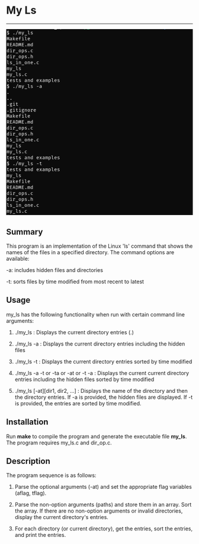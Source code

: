# My Ls
***

<p align="center"><img src='images/my_ls_usage.png'></p>

## Summary 
This program is an implementation of the Linux 'ls' command that shows the names of the files in a specified directory. 
The command options are available: 

-a: includes hidden files and directories

-t: sorts files by time modified from most recent to latest

## Usage 
my_ls has the following functionality when run with certain command line arguments:

1. ./my_ls : Displays the current directory entries (.)

2. ./my_ls -a : Displays the current directory entries including the hidden files

3. ./my_ls -t : Displays the current directory entries sorted by time modified

4. ./my_ls -a -t or -ta or -at or -t -a : Displays the current current directory entries including the hidden files
sorted by time modified

5. ./my_ls [-at][dir1, dir2, ...] : Displays the name of the directory and then the directory entries. 
If -a is provided, the hidden files are displayed. If -t is provided, the entries are sorted by time modified.

## Installation
Run **make** to compile the program and generate the executable file **my_ls**. The program requires my_ls.c and dir_op.c. 

## Description 
The program sequence is as follows: 

1. Parse the optional arguments (-at) and set the appropriate flag variables (aflag, tflag).

2. Parse the non-option arguments (paths) and store them in an array. Sort the array.
If there are no non-option arguments or invalid directories, display the current directory's entries. 

3. For each directory (or current directory), get the entries, sort the entries,
and print the entries. 
